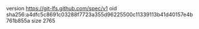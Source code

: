 version https://git-lfs.github.com/spec/v1
oid sha256:a4dfc5c8691c03288f7723a355d96225500c11339113b41d40157e4b761b855a
size 2765
